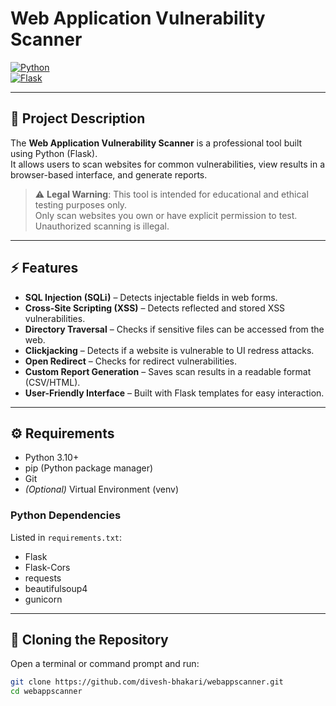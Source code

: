 # Web Application Vulnerability Scanner

[![Python](https://img.shields.io/badge/Python-3.11-blue.svg)](https://www.python.org/)  
[![Flask](https://img.shields.io/badge/Flask-2.3-green.svg)](https://flask.palletsprojects.com/)

---

## 📖 Project Description

The **Web Application Vulnerability Scanner** is a professional tool built using Python (Flask).  
It allows users to scan websites for common vulnerabilities, view results in a browser-based interface, and generate reports.

> ⚠️ **Legal Warning**: This tool is intended for educational and ethical testing purposes only.  
> Only scan websites you own or have explicit permission to test. Unauthorized scanning is illegal.

---

## ⚡ Features

- **SQL Injection (SQLi)** – Detects injectable fields in web forms.  
- **Cross-Site Scripting (XSS)** – Detects reflected and stored XSS vulnerabilities.  
- **Directory Traversal** – Checks if sensitive files can be accessed from the web.  
- **Clickjacking** – Detects if a website is vulnerable to UI redress attacks.  
- **Open Redirect** – Checks for redirect vulnerabilities.  
- **Custom Report Generation** – Saves scan results in a readable format (CSV/HTML).  
- **User-Friendly Interface** – Built with Flask templates for easy interaction.  

---

## ⚙️ Requirements

- Python 3.10+  
- pip (Python package manager)  
- Git  
- *(Optional)* Virtual Environment (venv)  

### Python Dependencies

Listed in `requirements.txt`:

- Flask  
- Flask-Cors  
- requests  
- beautifulsoup4  
- gunicorn  

---

## 💾 Cloning the Repository

Open a terminal or command prompt and run:

```bash
git clone https://github.com/divesh-bhakari/webappscanner.git
cd webappscanner
